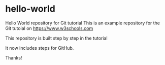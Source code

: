 # hello-world
Hello World repository for Git tutorial
This is an example repository for the Git tutoial on https://www.w3schools.com

This repository is built step by step in the tutorial

It now includes steps for GitHub.

Thanks!
